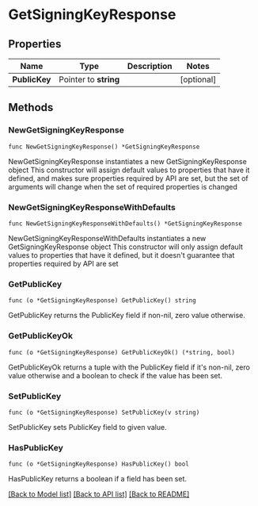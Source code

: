 # GetSigningKeyResponse

## Properties

Name | Type | Description | Notes
------------ | ------------- | ------------- | -------------
**PublicKey** | Pointer to **string** |  | [optional] 

## Methods

### NewGetSigningKeyResponse

`func NewGetSigningKeyResponse() *GetSigningKeyResponse`

NewGetSigningKeyResponse instantiates a new GetSigningKeyResponse object
This constructor will assign default values to properties that have it defined,
and makes sure properties required by API are set, but the set of arguments
will change when the set of required properties is changed

### NewGetSigningKeyResponseWithDefaults

`func NewGetSigningKeyResponseWithDefaults() *GetSigningKeyResponse`

NewGetSigningKeyResponseWithDefaults instantiates a new GetSigningKeyResponse object
This constructor will only assign default values to properties that have it defined,
but it doesn't guarantee that properties required by API are set

### GetPublicKey

`func (o *GetSigningKeyResponse) GetPublicKey() string`

GetPublicKey returns the PublicKey field if non-nil, zero value otherwise.

### GetPublicKeyOk

`func (o *GetSigningKeyResponse) GetPublicKeyOk() (*string, bool)`

GetPublicKeyOk returns a tuple with the PublicKey field if it's non-nil, zero value otherwise
and a boolean to check if the value has been set.

### SetPublicKey

`func (o *GetSigningKeyResponse) SetPublicKey(v string)`

SetPublicKey sets PublicKey field to given value.

### HasPublicKey

`func (o *GetSigningKeyResponse) HasPublicKey() bool`

HasPublicKey returns a boolean if a field has been set.


[[Back to Model list]](../README.md#documentation-for-models) [[Back to API list]](../README.md#documentation-for-api-endpoints) [[Back to README]](../README.md)


